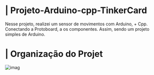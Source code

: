 # | Projeto-Arduino-cpp-TinkerCard
 
  Nesse projeto, realizei um sensor de movimentos com Arduino, + Cpp. Conectando a Protoboard, a os componentes. Assim, sendo um projeto simples de Arduino.

# | Organização do Projet
  
![imag](https://github.com/user-attachments/assets/a318b6ee-bb10-40b8-add4-95fb8471fec1)
